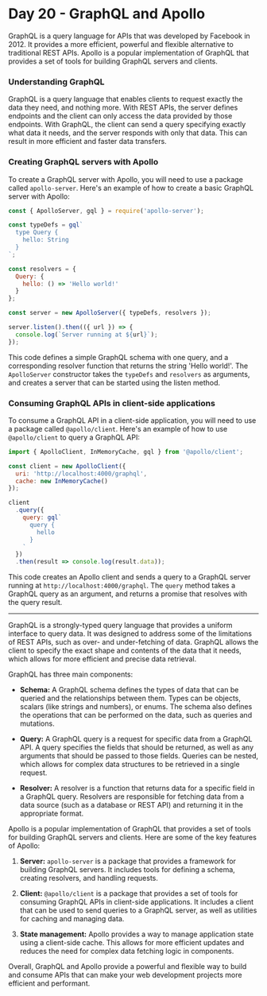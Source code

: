 # Day 20 - GraphQL and Apollo

GraphQL is a query language for APIs that was developed by Facebook in 2012. 
It provides a more efficient, powerful and flexible alternative to traditional REST APIs. 
Apollo is a popular implementation of GraphQL that provides a set of tools for building GraphQL servers and clients.

### Understanding GraphQL

GraphQL is a query language that enables clients to request exactly the data they need, and nothing more. 
With REST APIs, the server defines endpoints and the client can only access the data provided by those endpoints. 
With GraphQL, the client can send a query specifying exactly what data it needs, and the server responds with only that data. 
This can result in more efficient and faster data transfers.

### Creating GraphQL servers with Apollo

To create a GraphQL server with Apollo, you will need to use a package called `apollo-server`. 
Here's an example of how to create a basic GraphQL server with Apollo:

```js
const { ApolloServer, gql } = require('apollo-server');

const typeDefs = gql`
  type Query {
    hello: String
  }
`;

const resolvers = {
  Query: {
    hello: () => 'Hello world!'
  }
};

const server = new ApolloServer({ typeDefs, resolvers });

server.listen().then(({ url }) => {
  console.log(`Server running at ${url}`);
});
```

This code defines a simple GraphQL schema with one query, and a corresponding resolver function that returns the string 'Hello world!'. 
The `ApolloServer` constructor takes the `typeDefs` and `resolvers` as arguments, and creates a server that can be started using the 
listen method.

### Consuming GraphQL APIs in client-side applications

To consume a GraphQL API in a client-side application, you will need to use a package called `@apollo/client`. 
Here's an example of how to use `@apollo/client` to query a GraphQL API:

```js
import { ApolloClient, InMemoryCache, gql } from '@apollo/client';

const client = new ApolloClient({
  uri: 'http://localhost:4000/graphql',
  cache: new InMemoryCache()
});

client
  .query({
    query: gql`
      query {
        hello
      }
    `
  })
  .then(result => console.log(result.data));
  ```
This code creates an Apollo client and sends a query to a GraphQL server running at `http://localhost:4000/graphql`. 
The `query` method takes a GraphQL query as an argument, and returns a promise that resolves with the query result.

<hr/>

GraphQL is a strongly-typed query language that provides a uniform interface to query data. 
It was designed to address some of the limitations of REST APIs, such as over- and under-fetching of data. 
GraphQL allows the client to specify the exact shape and contents of the data that it needs, which allows for more efficient and 
precise data retrieval.

GraphQL has three main components:

- **Schema:** A GraphQL schema defines the types of data that can be queried and the relationships between them. 
Types can be objects, scalars (like strings and numbers), or enums. 
The schema also defines the operations that can be performed on the data, such as queries and mutations.

- **Query:** A GraphQL query is a request for specific data from a GraphQL API. 
A query specifies the fields that should be returned, as well as any arguments that should be passed to those fields. 
Queries can be nested, which allows for complex data structures to be retrieved in a single request.

- **Resolver:** A resolver is a function that returns data for a specific field in a GraphQL query. 
Resolvers are responsible for fetching data from a data source (such as a database or REST API) and returning it in the appropriate format.

Apollo is a popular implementation of GraphQL that provides a set of tools for building GraphQL servers and clients. 
Here are some of the key features of Apollo:

1. **Server:** `apollo-server` is a package that provides a framework for building GraphQL servers. 
It includes tools for defining a schema, creating resolvers, and handling requests.

2. **Client:** `@apollo/client` is a package that provides a set of tools for consuming GraphQL APIs in client-side applications. 
It includes a client that can be used to send queries to a GraphQL server, as well as utilities for caching and managing data.

3. **State management:** Apollo provides a way to manage application state using a client-side cache. 
This allows for more efficient updates and reduces the need for complex data fetching logic in components.

Overall, GraphQL and Apollo provide a powerful and flexible way to build and consume APIs that can make your web development
projects more efficient and performant. 
